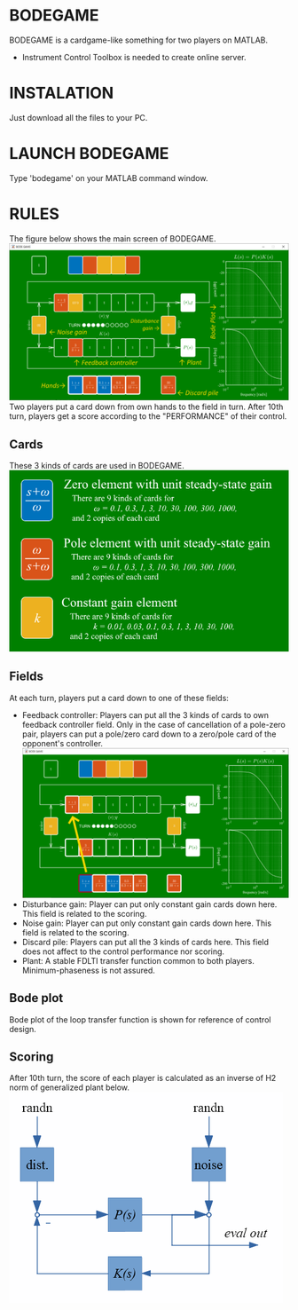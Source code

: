 # BODEGAME
BODEGAME is a cardgame-like something for two players on MATLAB.
* Instrument Control Toolbox is needed to create online server.

# INSTALATION
Just download all the files to your PC.

# LAUNCH BODEGAME
Type 'bodegame' on your MATLAB command window.

# RULES
The figure below shows the main screen of BODEGAME.
![](https://github.com/HppyCtrlEngnrng/BODEGAME/blob/master/rdm_pic/game_screen.png)
Two players put a card down from own hands to the field in turn. After 10th turn, players get a score according to the "PERFORMANCE" of their control.

## Cards
These 3 kinds of cards are used in BODEGAME.
![](https://github.com/HppyCtrlEngnrng/BODEGAME/blob/master/rdm_pic/cards.png)

## Fields
At each turn, players put a card down to one of these fields:
- Feedback controller: Players can put all the 3 kinds of cards to own feedback controller field. Only in the case of cancellation of a pole-zero pair, players can put a pole/zero card down to a zero/pole card of the opponent's controller.
![](https://github.com/HppyCtrlEngnrng/BODEGAME/blob/master/rdm_pic/pzcancel.png)
- Disturbance gain: Player can put only constant gain cards down here. This field is related to the scoring.
- Noise gain: Player can put only constant gain cards down here. This field is related to the scoring.
- Discard pile: Players can put all the 3 kinds of cards here. This field does not affect to the control performance nor scoring.
- Plant: A stable FDLTI transfer function common to both players. Minimum-phaseness is not assured.

## Bode plot
Bode plot of the loop transfer function is shown for reference of control design.

## Scoring
After 10th turn, the score of each player is calculated as an inverse of H2 norm of generalized plant below.
![](https://github.com/HppyCtrlEngnrng/BODEGAME/blob/master/rdm_pic/genp.png)
